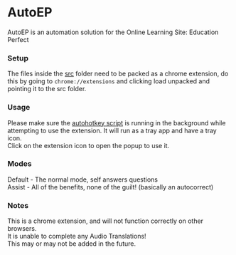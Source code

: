 # AutoEP
AutoEP is an automation solution for the Online Learning Site: Education Perfect 

### Setup
The files inside the [src](https://github.com/RandomExplosion/AutoEP/tree/master/src) folder need to be packed as a chrome extension, do this by going to `chrome://extensions` and clicking load unpacked and pointing it to the src folder.

### Usage
Please make sure the [autohotkey script](https://github.com/RandomExplosion/AutoEP/blob/master/autohotkey/edu-perfect.exe) is running in the background while attempting to use the extension. It will run as a tray app and have a tray icon. \
Click on the extension icon to open the popup to use it.

### Modes
Default - The normal mode, self answers questions \
Assist - All of the benefits, none of the guilt! (basically an autocorrect)

### Notes
This is a chrome extension, and will not function correctly on other browsers.  \
It is unable to complete any Audio Translations! \
This may or may not be added in the future.
